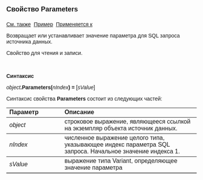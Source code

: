 ﻿<html>
<head>
<title>Источник данных\Parameters</title>
</head>

<body>

<p><strong><font size="4" face="Arial">Свойство Parameters<br>
<br>
</font></strong><font face="Arial"><a href="../Asdata.html">См. также</a>&nbsp;
<a href="../../Examples/E_AsData.html">Пример</a>&nbsp; <a href="../Asdata.html">
Применяется к</a></font></p>

<p><font face="Arial">Возвращает или устанавливает значение параметра 
для SQL запроса источника данных.</font></p>

<p><font face="Arial">Свойство для чтения и записи.</font></p>

<p class="label">&nbsp;</p>

<p class="label"><font face="Arial"><b>Синтаксис</b></font></p>

<p><font face="Arial"><em>object</em><strong>.Parameters(</strong><em>nIndex</em><strong>) 
=</strong><em> </em>[<em>sValue</em>]</font></p>

<p><font face="Arial">Синтаксис свойства <strong>Parameters</strong>
состоит из следующих частей:</font></p>

<table border="1" cellPadding="5" cols="2" frame="below" rules="rows">
<TBODY>
  <tr vAlign="top">
    <td class="label" width="29%"><font face="Arial"><b>Параметр</b></font></td>
    <td class="label" width="71%"><font face="Arial"><strong>Описание</strong></font></td>
  </tr>
  <tr>
    <td width="29%"><em><font face="Arial">object</font></em></td>
    <td width="71%"><font face="Arial">строковое выражение, являющееся 
	ссылкой на экземпляр объекта источник данных.</font></td>
  </tr>
</TBODY>
  <tr>
    <td width="29%"><em><font face="Arial">nIndex</font></em></td>
    <td width="71%"><font face="Arial">численное выражение целого 
	типа, указывающее индекс параметра SQL запроса. Начальное значение индекса 
	1.</font></td>
  </tr>
  <tr>
    <td width="29%"><em><font face="Arial">sValue</font></em></td>
    <td width="71%"><font face="Arial">выражение типа Variant, 
	определяющее значение параметра</font></td>
  </tr>
</table>
</body>
</html>
